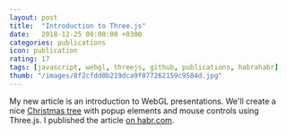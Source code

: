 ```yaml
---
layout: post
title:  "Introduction to Three.js"
date:   2018-12-25 00:00:00 +0300
categories: publications
icon: publication
rating: 17
tags: [javascript, webgl, threejs, github, publications, habrahabr]
thumb: "/images/8f2cfdd0b219dca9f077262159c9584d.jpg"
---
```


My new article is an introduction to WebGL presentations. We'll create a nice <a href='https://github.com/sfi0zy/christmas-tree'>Christmas tree</a> with popup elements and mouse controls using Three.js. I published the article <a href='https://habr.com/post/433876/'>on habr.com</a>.

